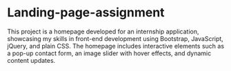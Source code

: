 # Landing-page-assignment
This project is a homepage developed for an internship application, showcasing my skills in front-end development using Bootstrap, JavaScript, jQuery, and plain CSS. The homepage includes interactive elements such as a pop-up contact form, an image slider with hover effects, and dynamic content updates. 

